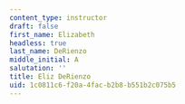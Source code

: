 ```yaml
---
content_type: instructor
draft: false
first_name: Elizabeth
headless: true
last_name: DeRienzo
middle_initial: A
salutation: ''
title: Eliz DeRienzo
uid: 1c0811c6-f20a-4fac-b2b8-b551b2c075b5
---
```

